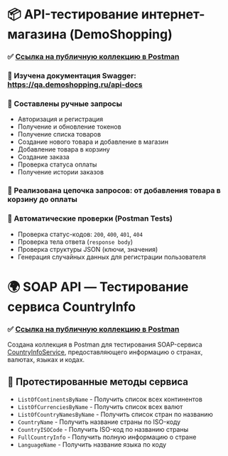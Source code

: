 # 📦 API-тестирование интернет-магазина (DemoShopping)

### ✅ [Ссылка на публичную коллекцию в Postman](https://www.postman.com/flight-cosmonaut-70887455/workspace/demoshopping/collection/31214816-036db6c5-dfb6-4424-a703-ef5f34151b18?action=share&creator=31214816)

### 🔹 Изучена документация Swagger: https://qa.demoshopping.ru/api-docs
### 🔹 Составлены ручные запросы
- Авторизация и регистрация
- Получение и обновление токенов
- Получение списка товаров
- Cоздание нового товара и добавление в магазин
- Добавление товара в корзину
- Создание заказа
- Проверка статуса оплаты
- Получение истории заказов

### 🔹 Реализована цепочка запросов: от добавления товара в корзину до оплаты

### 🔹 Автоматические проверки (Postman Tests)

- Проверка статус-кодов: `200`, `400`, `401`, `404`
- Проверка тела ответа (`response body`)
- Проверка структуры JSON (ключи, значения)
- Генерация случайных данных для регистрации пользователя


# 🌍 SOAP API — Тестирование сервиса CountryInfo
### ✅ [Ссылка на публичную коллекцию в Postman](https://www.postman.com/flight-cosmonaut-70887455/workspace/demoshopping/collection/31214816-2bb3a8d5-1b28-4c22-b325-a0d0d600dbb7?action=share&creator=31214816)

Создана коллекция в Postman для тестирования SOAP-сервиса [CountryInfoService](http://webservices.oorsprong.org/websamples.countryinfo/CountryInfoService.wso?WSDL), предоставляющего информацию о странах, валютах, языках и кодах.
## 🧪 Протестированные методы сервиса
- `ListOfContinentsByName` - Получить список всех континентов
- `ListOfCurrenciesByName` - Получить список всех валют
- `ListOfCountryNamesByName` - Получить список стран по названию
- `CountryName` - Получить название страны по ISO-коду
- `CountryISOCode` - Получить ISO-код по названию страны
- `FullCountryInfo` - Получить полную информацию о стране
- `LanguageName` - Получить название языка по коду

